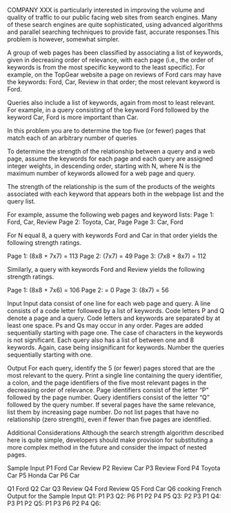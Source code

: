 
COMPANY XXX is particularly interested in improving the volume and quality of traffic to our
public facing web sites from search engines. Many of these search engines are quite
sophisticated, using advanced algorithms and parallel searching techniques to provide fast,
accurate responses.This problem is however, somewhat simpler.

A group of web pages has been classified by associating a list of keywords, given in decreasing
order of relevance, with each page (i.e., the order of keywords is from the most specific keyword
to the least specific). For example, on the TopGear website a page on reviews of Ford cars may
have the keywords: Ford, Car, Review in that order; the most relevant keyword is Ford.

Queries also include a list of keywords, again from most to least relevant. For example, in a
query consisting of the keyword Ford followed by the keyword Car, Ford is more important than
Car.

In this problem you are to determine the top five (or fewer) pages that match each of an
arbitrary number of queries

To determine the strength of the relationship between a query and a web page, assume the
keywords for each page and each query are assigned integer weights, in descending order,
starting with N, where N is the maximum number of keywords allowed for a web page and
query.

The strength of the relationship is the sum of the products of the weights associated with each
keyword that appears both in the webpage list and the query list.

For example, assume the following web pages and keyword lists:
Page 1: Ford, Car, Review
Page 2: Toyota, Car, Page
Page 3: Car, Ford

For N equal 8, a query with keywords Ford and Car in that order yields the following strength
ratings.

Page 1: (8x8 + 7x7) = 113
Page 2: (7x7) = 49
Page 3: (7x8 + 8x7) = 112

Similarly, a query with keywords Ford and Review yields the following strength ratings.

Page 1: (8x8 + 7x6) = 106
Page 2: = 0
Page 3: (8x7) = 56

Input
Input data consist of one line for each web page and query. A line consists of a code letter
followed by a list of keywords. Code letters P and Q denote a page and a query. Code letters
and keywords are separated by at least one space. Ps and Qs may occur in any order.
Pages are added sequentially starting with page one. The case of characters in the keywords is
not significant. Each query also has a list of between one and 8 keywords. Again, case being
insignificant for keywords. Number the queries sequentially starting with one.

Output
For each query, identify the 5 (or fewer) pages stored that are the most relevant to the query.
Print a single line containing the query identifier, a colon, and the page identifiers of the five
most relevant pages in the decreasing order of relevance. Page identifiers consist of the letter
“P” followed by the page number. Query identifiers consist of the letter “Q” followed by the query
number. If several pages have the same relevance, list them by increasing page number. Do
not list pages that have no relationship (zero strength), even if fewer than five pages are
identified.

Additional Considerations
Although the search strength algorithm described here is quite simple, developers should make
provision for substituting a more complex method in the future and consider the impact of
nested pages.

Sample
Input
P1 Ford Car Review
P2 Review Car
P3 Review Ford
P4 Toyota Car
P5 Honda Car
P6 Car

Q1 Ford
Q2 Car
Q3 Review
Q4 Ford Review
Q5 Ford Car
Q6 cooking French
Output for the Sample
Input
Q1: P1 P3
Q2: P6 P1 P2 P4 P5
Q3: P2 P3 P1
Q4: P3 P1 P2
Q5: P1 P3 P6 P2 P4
Q6:
